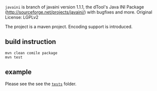
`javaini` is branch of javaini version 1.1.1, the dTool's Java INI Package (http://sourceforge.net/projects/javaini/) with bugfixes and more. 
Original License: LGPLv2

The project is a maven project.
Encoding support is introduced. 

## build instruction
```
mvn clean comile package
mvn test
```

## example

Please see the see the [`tests`](src/test/java/org/dtools/ini/) folder.


